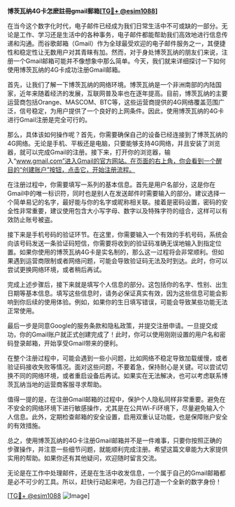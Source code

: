 **博茨瓦纳4G卡怎麽註冊gmail郵箱[[TG💪+ @esim1088](https://t.me/s/esim1088)]**

在当今这个数字化时代，电子邮件已经成为我们日常生活中不可或缺的一部分。无论是工作、学习还是生活中的各种事务，电子邮件都能帮助我们高效地进行信息传递和沟通。而谷歌邮箱（Gmail）作为全球最受欢迎的电子邮件服务之一，其便捷性和稳定性让无数用户对其青睐有加。然而，对于身处博茨瓦纳的朋友们来说，注册一个Gmail邮箱可能并不像想象中那么简单。今天，我们就来详细探讨一下如何使用博茨瓦纳的4G卡成功注册Gmail邮箱。

首先，让我们了解一下博茨瓦纳的网络环境。博茨瓦纳是一个非洲南部的内陆国家，近年来随着经济的发展，互联网普及率也在逐年提高。目前，博茨瓦纳的主要运营商包括Orange、MASCOM、BTC等，这些运营商提供的4G网络覆盖范围广泛，信号稳定，为用户提供了一个良好的上网条件。因此，使用博茨瓦纳的4G卡进行Gmail注册是完全可行的。

那么，具体该如何操作呢？首先，你需要确保自己的设备已经连接到了博茨瓦纳的4G网络。无论是手机、平板还是电脑，只要能够支持4G网络，并且安装了浏览器，就可以完成Gmail的注册。接下来，打开你的浏览器，输入“www.gmail.com”进入Gmail的官方网站。在页面的右上角，你会看到一个醒目的“创建账户”按钮，点击它，开始注册流程。

在注册过程中，你需要填写一系列的基本信息。首先是用户名部分，这是你在Gmail中的唯一标识符，同时也是别人在发送邮件时需要输入的部分。建议选择一个简单易记的名字，最好能与你的名字或昵称相关联。接着是密码设置，密码的安全性非常重要，建议使用包含大小写字母、数字以及特殊字符的组合，这样可以有效防止账号被盗。

接下来是手机号码的验证环节。在这里，你需要输入一个有效的手机号码，系统会向该号码发送一条验证码短信，你需要将收到的验证码准确无误地输入到指定位置。如果你使用的博茨瓦纳4G卡是实名制的，那么这一过程将会非常顺利。但如果遇到运营商限制或者网络问题，可能会导致验证码无法及时到达。此时，你可以尝试更换网络环境，或者稍后再试。

完成上述步骤后，接下来就是填写个人信息的部分。这包括你的名字、性别、出生日期等基本信息。填写这些信息时，请务必保证真实有效，因为这些信息可能会影响到你后续的使用体验。例如，如果你的生日填写错误，可能会导致某些功能无法正常使用。

最后一步是同意Google的服务条款和隐私政策，并提交注册申请。一旦提交成功，你的Gmail账户就正式创建完成了！此时，你可以使用刚刚设置的用户名和密码登录邮箱，开始享受Gmail带来的便利。

在整个注册过程中，可能会遇到一些小问题，比如网络不稳定导致加载缓慢，或者验证码接收失败等情况。面对这些问题，不要着急，保持耐心是关键。可以尝试切换不同的网络环境，或者重启设备后再试。如果实在无法解决，也可以考虑联系博茨瓦纳当地的运营商客服寻求帮助。

值得一提的是，在注册Gmail邮箱的过程中，保护个人隐私同样非常重要。避免在不安全的网络环境下进行敏感操作，尤其是在公共Wi-Fi环境下，尽量避免输入个人信息。此外，定期检查邮箱的安全设置，启用双重认证功能，也是保障账户安全的有效措施。

总之，使用博茨瓦纳的4G卡注册Gmail邮箱并不是一件难事，只要你按照正确的步骤操作，并注意一些细节问题，就能顺利完成注册。希望这篇文章能为大家提供实用的帮助。如果你还有其他疑问，欢迎随时留言交流。

无论是在工作中处理邮件，还是在生活中收发信息，一个属于自己的Gmail邮箱都是必不可少的工具。所以，赶快行动起来吧，为自己打造一个全新的数字身份！

[[TG💪+ @esim1088](https://t.me/s/esim1088) ![Image](https://i.postimg.cc/4NQfJmqS/Snipaste-2025-05-13-00-14-12.png)]